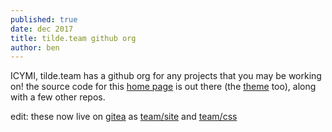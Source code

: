 ```yaml
---
published: true
date: dec 2017
title: tilde.team github org
author: ben
---
```


ICYMI, tilde.team has a github org for any projects that you may be working on! 
the source code for this [home page](https://github.com/tilde-team/site) is out there (the [theme](https://github.com/tilde-team/hacker-bootstrap) too), along with a few other repos.

edit: these now live on [gitea](https://tildegit.org/team) as [team/site](https://tildegit.org/team/site) and [team/css](https://tildegit.org/team/css)
